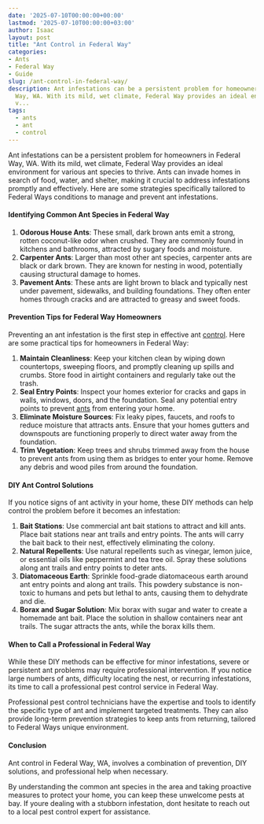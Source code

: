 ```yaml
---
date: '2025-07-10T00:00:00+00:00'
lastmod: '2025-07-10T00:00:00+03:00'
author: Isaac
layout: post
title: "Ant Control in Federal Way"
categories:
- Ants
- Federal Way
- Guide
slug: /ant-control-in-federal-way/
description: Ant infestations can be a persistent problem for homeowners in Federal
  Way, WA. With its mild, wet climate, Federal Way provides an ideal environment for
  v...
tags: 
  - ants
  - ant
  - control
---
```

Ant infestations can be a persistent problem for homeowners in Federal Way, WA. With its mild, wet climate, Federal Way provides an ideal environment for various ant species to thrive. Ants can invade homes in search of food, water, and shelter, making it crucial to address infestations promptly and effectively. Here are some strategies specifically tailored to Federal Ways conditions to manage and prevent ant infestations.
#### Identifying Common Ant Species in Federal Way
1. **Odorous House Ants**: These small, dark brown ants emit a strong, rotten coconut-like odor when crushed. They are commonly found in kitchens and bathrooms, attracted by sugary foods and moisture.
2. **Carpenter Ants**: Larger than most other ant species, carpenter ants are black or dark brown. They are known for nesting in wood, potentially causing structural damage to homes.
3. **Pavement Ants**: These ants are light brown to black and typically nest under pavement, sidewalks, and building foundations. They often enter homes through cracks and are attracted to greasy and sweet foods.
#### Prevention Tips for Federal Way Homeowners
Preventing an ant infestation is the first step in effective ant [control](/posts/ant-control-in-bellingham/). Here are some practical tips for homeowners in Federal Way:
1. **Maintain Cleanliness**: Keep your kitchen clean by wiping down countertops, sweeping floors, and promptly cleaning up spills and crumbs. Store food in airtight containers and regularly take out the trash.
2. **Seal Entry Points**: Inspect your homes exterior for cracks and gaps in walls, windows, doors, and the foundation. Seal any potential entry points to prevent [ants](/posts/ant-control-in-puyallup/) from entering your home.
3. **Eliminate Moisture Sources**: Fix leaky pipes, faucets, and roofs to reduce moisture that attracts ants. Ensure that your homes gutters and downspouts are functioning properly to direct water away from the foundation.
4. **Trim Vegetation**: Keep trees and shrubs trimmed away from the house to prevent ants from using them as bridges to enter your home. Remove any debris and wood piles from around the foundation.
#### DIY Ant Control Solutions
If you notice signs of ant activity in your home, these DIY methods can help control the problem before it becomes an infestation:
1. **Bait Stations**: Use commercial ant bait stations to attract and kill ants. Place bait stations near ant trails and entry points. The ants will carry the bait back to their nest, effectively eliminating the colony.
2. **Natural Repellents**: Use natural repellents such as vinegar, lemon juice, or essential oils like peppermint and tea tree oil. Spray these solutions along ant trails and entry points to deter ants.
3. **Diatomaceous Earth**: Sprinkle food-grade diatomaceous earth around ant entry points and along ant trails. This powdery substance is non-toxic to humans and pets but lethal to ants, causing them to dehydrate and die.
4. **Borax and Sugar Solution**: Mix borax with sugar and water to create a homemade ant bait. Place the solution in shallow containers near ant trails. The sugar attracts the ants, while the borax kills them.
#### When to Call a Professional in Federal Way
While these DIY methods can be effective for minor infestations, severe or persistent ant problems may require professional intervention. If you notice large numbers of ants, difficulty locating the nest, or recurring infestations, its time to call a professional pest control service in Federal Way.

Professional pest control technicians have the expertise and tools to identify the specific type of ant and implement targeted treatments. They can also provide long-term prevention strategies to keep ants from returning, tailored to Federal Ways unique environment.
#### Conclusion
Ant control in Federal Way, WA, involves a combination of prevention, DIY solutions, and professional help when necessary.

By understanding the common ant species in the area and taking proactive measures to protect your home, you can keep these unwelcome pests at bay. If youre dealing with a stubborn infestation, dont hesitate to reach out to a local pest control expert for assistance.
